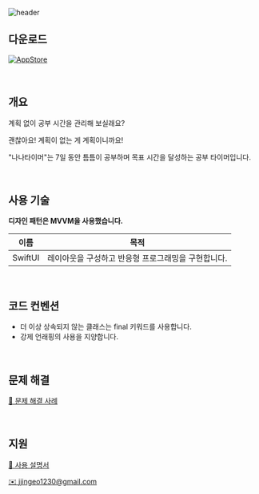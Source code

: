 ![header](https://github.com/user-attachments/assets/2bbb5027-07a4-4209-8fb4-58c73d84feab)


## 다운로드
[![AppStore](https://img.shields.io/badge/App_Store-0D96F6?style=for-the-badge&logo=app-store&logoColor=white)](https://apps.apple.com/kr/app/%EB%82%98%EB%82%98%ED%83%80%EC%9D%B4%EB%A8%B8-%EA%B3%84%ED%9A%8D-%EC%97%86%EC%9D%B4-%EA%B3%B5%EB%B6%80%ED%95%98%EC%9E%90/id6511249582)

<br/>

## 개요
계획 없이 공부 시간을 관리해 보실래요?

괜찮아요! 계획이 없는 게 계획이니까요!

"나나타이머"는 7일 동안 틈틈이 공부하며 목표 시간을 달성하는 공부 타이머입니다.

<br/>

## 사용 기술
**디자인 패턴은 MVVM을 사용했습니다.**

| 이름 | 목적 |
| --- | --- |
| SwiftUI | 레이아웃을 구성하고 반응형 프로그래밍을 구현합니다. |

<br/>

## 코드 컨벤션
- 더 이상 상속되지 않는 클래스는 final 키워드를 사용합니다.
- 강제 언래핑의 사용을 지양합니다.

<br/>

## 문제 해결
[🔗 문제 해결 사례](https://axiomatic-mambo-9a8.notion.site/180b946392fe80acbdf8c00e71116d30?pvs=4)

<br/>

## 지원
[🔗 사용 설명서](https://axiomatic-mambo-9a8.notion.site/4fb73debf43f4920a5768ed9d2cf8bae?pvs=4)

[✉️ jjingeo1230@gmail.com](mailto:jjingeo1230@gmail.com)
